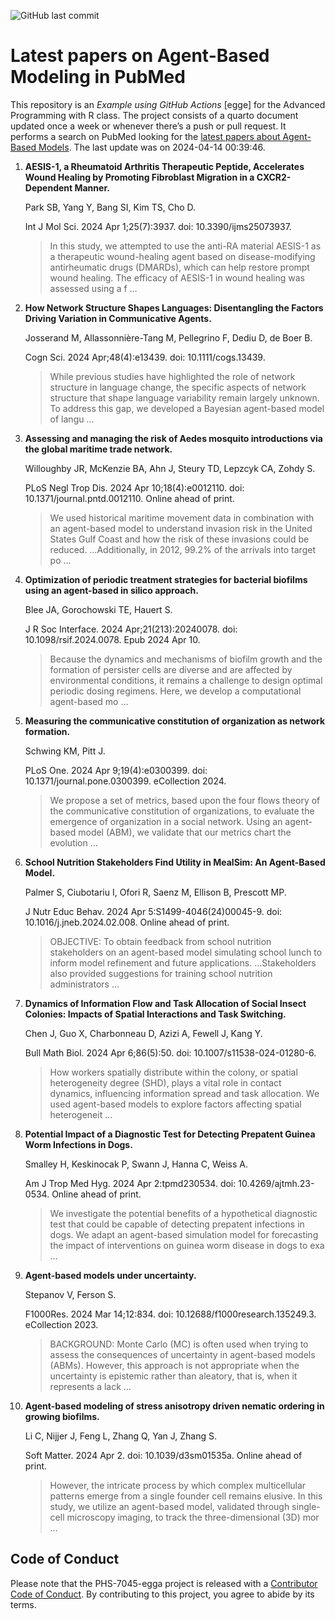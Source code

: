 ![GitHub last
commit](https://img.shields.io/github/last-commit/UofUEpiBio/PHS-7045-egga.png)

# Latest papers on Agent-Based Modeling in PubMed

This repository is an *Example using GitHub Actions* \[egge\] for the
Advanced Programming with R class. The project consists of a quarto
document updated once a week or whenever there’s a push or pull request.
It performs a search on PubMed looking for the <a
href="https://pubmed.ncbi.nlm.nih.gov/?term=agent-based+model&amp;sort=date"
target="_blank">latest papers about Agent-Based Models</a>. The last
update was on 2024-04-14 00:39:46.

<div class="cell">

</div>

1.  **AESIS-1, a Rheumatoid Arthritis Therapeutic Peptide, Accelerates
    Wound Healing by Promoting Fibroblast Migration in a CXCR2-Dependent
    Manner.**

    Park SB, Yang Y, Bang SI, Kim TS, Cho D.

    Int J Mol Sci. 2024 Apr 1;25(7):3937. doi: 10.3390/ijms25073937.

    > In this study, we attempted to use the anti-RA material AESIS-1 as
    > a therapeutic wound-healing agent based on disease-modifying
    > antirheumatic drugs (DMARDs), which can help restore prompt wound
    > healing. The efficacy of AESIS-1 in wound healing was assessed
    > using a f …

2.  **How Network Structure Shapes Languages: Disentangling the Factors
    Driving Variation in Communicative Agents.**

    Josserand M, Allassonnière-Tang M, Pellegrino F, Dediu D, de Boer B.

    Cogn Sci. 2024 Apr;48(4):e13439. doi: 10.1111/cogs.13439.

    > While previous studies have highlighted the role of network
    > structure in language change, the specific aspects of network
    > structure that shape language variability remain largely unknown.
    > To address this gap, we developed a Bayesian agent-based model of
    > langu …

3.  **Assessing and managing the risk of Aedes mosquito introductions
    via the global maritime trade network.**

    Willoughby JR, McKenzie BA, Ahn J, Steury TD, Lepzcyk CA, Zohdy S.

    PLoS Negl Trop Dis. 2024 Apr 10;18(4):e0012110. doi:
    10.1371/journal.pntd.0012110. Online ahead of print.

    > We used historical maritime movement data in combination with an
    > agent-based model to understand invasion risk in the United States
    > Gulf Coast and how the risk of these invasions could be reduced.
    > …Additionally, in 2012, 99.2% of the arrivals into target po …

4.  **Optimization of periodic treatment strategies for bacterial
    biofilms using an agent-based in silico approach.**

    Blee JA, Gorochowski TE, Hauert S.

    J R Soc Interface. 2024 Apr;21(213):20240078. doi:
    10.1098/rsif.2024.0078. Epub 2024 Apr 10.

    > Because the dynamics and mechanisms of biofilm growth and the
    > formation of persister cells are diverse and are affected by
    > environmental conditions, it remains a challenge to design optimal
    > periodic dosing regimens. Here, we develop a computational
    > agent-based mo …

5.  **Measuring the communicative constitution of organization as
    network formation.**

    Schwing KM, Pitt J.

    PLoS One. 2024 Apr 9;19(4):e0300399. doi:
    10.1371/journal.pone.0300399. eCollection 2024.

    > We propose a set of metrics, based upon the four flows theory of
    > the communicative constitution of organizations, to evaluate the
    > emergence of organization in a social network. Using an
    > agent-based model (ABM), we validate that our metrics chart the
    > evolution …

6.  **School Nutrition Stakeholders Find Utility in MealSim: An
    Agent-Based Model.**

    Palmer S, Ciubotariu I, Ofori R, Saenz M, Ellison B, Prescott MP.

    J Nutr Educ Behav. 2024 Apr 5:S1499-4046(24)00045-9. doi:
    10.1016/j.jneb.2024.02.008. Online ahead of print.

    > OBJECTIVE: To obtain feedback from school nutrition stakeholders
    > on an agent-based model simulating school lunch to inform model
    > refinement and future applications. …Stakeholders also provided
    > suggestions for training school nutrition administrators …

7.  **Dynamics of Information Flow and Task Allocation of Social Insect
    Colonies: Impacts of Spatial Interactions and Task Switching.**

    Chen J, Guo X, Charbonneau D, Azizi A, Fewell J, Kang Y.

    Bull Math Biol. 2024 Apr 6;86(5):50. doi:
    10.1007/s11538-024-01280-6.

    > How workers spatially distribute within the colony, or spatial
    > heterogeneity degree (SHD), plays a vital role in contact
    > dynamics, influencing information spread and task allocation. We
    > used agent-based models to explore factors affecting spatial
    > heterogeneit …

8.  **Potential Impact of a Diagnostic Test for Detecting Prepatent
    Guinea Worm Infections in Dogs.**

    Smalley H, Keskinocak P, Swann J, Hanna C, Weiss A.

    Am J Trop Med Hyg. 2024 Apr 2:tpmd230534. doi:
    10.4269/ajtmh.23-0534. Online ahead of print.

    > We investigate the potential benefits of a hypothetical diagnostic
    > test that could be capable of detecting prepatent infections in
    > dogs. We adapt an agent-based simulation model for forecasting the
    > impact of interventions on guinea worm disease in dogs to exa …

9.  **Agent-based models under uncertainty.**

    Stepanov V, Ferson S.

    F1000Res. 2024 Mar 14;12:834. doi: 10.12688/f1000research.135249.3.
    eCollection 2023.

    > BACKGROUND: Monte Carlo (MC) is often used when trying to assess
    > the consequences of uncertainty in agent-based models (ABMs).
    > However, this approach is not appropriate when the uncertainty is
    > epistemic rather than aleatory, that is, when it represents a lack
    > …

10. **Agent-based modeling of stress anisotropy driven nematic ordering
    in growing biofilms.**

    Li C, Nijjer J, Feng L, Zhang Q, Yan J, Zhang S.

    Soft Matter. 2024 Apr 2. doi: 10.1039/d3sm01535a. Online ahead of
    print.

    > However, the intricate process by which complex multicellular
    > patterns emerge from a single founder cell remains elusive. In
    > this study, we utilize an agent-based model, validated through
    > single-cell microscopy imaging, to track the three-dimensional
    > (3D) mor …

## Code of Conduct

Please note that the PHS-7045-egga project is released with a
[Contributor Code of
Conduct](https://contributor-covenant.org/version/2/1/CODE_OF_CONDUCT.html).
By contributing to this project, you agree to abide by its terms.
